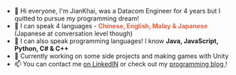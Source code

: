 - 👋 Hi everyone, I'm JianKhai, was a Datacom Engineer for 4 years but I quitted to pursue my programming dream!
- 👀 I can speak 4 languages -<b style="color: #FF5733;"> Chinese, English, Malay & Japanese</b> (Japanese at conversation level though)
- 🌱 I can also speak programming languages! I know <b>Java, JavaScript, Python, C# & C++</b>
- 💞️ Currently working on some side projects and making games with Unity
- 📫 You can contact me <a href="https://www.linkedin.com/in/jiankhai-low-479344166/">on LinkedIN</a> or check out my <a href="https://inamilanzhu.wordpress.com/"> programming blog </a>!


<!---
yuuki5267/yuuki5267 is a ✨ special ✨ repository because its `README.md` (this file) appears on your GitHub profile.
You can click the Preview link to take a look at your changes.
--->
